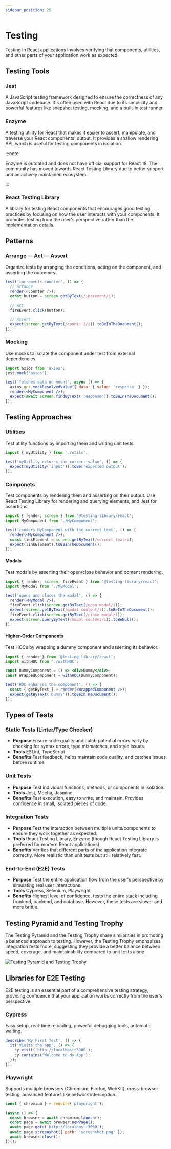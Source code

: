 ```yaml
---
sidebar_position: 25
---
```


# Testing

Testing in React applications involves verifying that components, utilities, and
other parts of your application work as expected.

## Testing Tools

### Jest

A JavaScript testing framework designed to ensure the correctness of any
JavaScript codebase. It's often used with React due to its simplicity and
powerful features like snapshot testing, mocking, and a built-in test runner.

### Enzyme

A testing utility for React that makes it easier to assert, manipulate, and
traverse your React components' output. It provides a shallow rendering API,
which is useful for testing components in isolation.

:::note

Enzyme is outdated and does not have official support for React 18. The
community has moved towards React Testing Library due to better support and an
actively maintained ecosystem.

:::

### React Testing Library

A library for testing React components that encourages good testing practices by
focusing on how the user interacts with your components. It promotes testing
from the user's perspective rather than the implementation details.

## Patterns

### Arrange — Act — Assert

Organize tests by arranging the conditions, acting on the component, and
asserting the outcomes.

```javascript
test('increments counter', () => {
  // Arrange
  render(<Counter />);
  const button = screen.getByText(/increment/i);

  // Act
  fireEvent.click(button);

  // Assert
  expect(screen.getByText(/count: 1/i)).toBeInTheDocument();
});
```

### Mocking

Use mocks to isolate the component under test from external dependencies.

```jsx
import axios from 'axios';
jest.mock('axios');

test('fetches data on mount', async () => {
  axios.get.mockResolvedValue({ data: { value: 'response' } });
  render(<MyComponent />);
  expect(await screen.findByText('response')).toBeInTheDocument();
});
```

## Testing Approaches

### Utilities

Test utility functions by importing them and writing unit tests.

```javascript
import { myUtility } from './utils';

test('myUtility returns the correct value', () => {
  expect(myUtility('input')).toBe('expected output');
});
```

### Componets

Test components by rendering them and asserting on their output. Use React
Testing Library for rendering and querying elements, and Jest for assertions.

```jsx
import { render, screen } from '@testing-library/react';
import MyComponent from './MyComponent';

test('renders MyComponent with the correct text', () => {
  render(<MyComponent />);
  const linkElement = screen.getByText(/correct text/i);
  expect(linkElement).toBeInTheDocument();
});
```

#### Modals

Test modals by asserting their open/close behavior and content rendering.

```jsx
import { render, screen, fireEvent } from '@testing-library/react';
import MyModal from './MyModal';

test('opens and closes the modal', () => {
  render(<MyModal />);
  fireEvent.click(screen.getByText(/open modal/i));
  expect(screen.getByText(/modal content/i)).toBeInTheDocument();
  fireEvent.click(screen.getByText(/close modal/i));
  expect(screen.queryByText(/modal content/i)).toBeNull();
});
```

#### Higher-Order Components

Test HOCs by wrapping a dummy component and asserting its behavior.

```jsx
import { render } from '@testing-library/react';
import withHOC from './withHOC';

const DummyComponent = () => <div>Dummy</div>;
const WrappedComponent = withHOC(DummyComponent);

test('HOC enhances the component', () => {
  const { getByText } = render(<WrappedComponent />);
  expect(getByText('Dummy')).toBeInTheDocument();
});
```

## Types of Tests

### Static Tests (Linter/Type Checker)

- **Purpose** Ensure code quality and catch potential errors early by checking
  for syntax errors, type mismatches, and style issues.
- **Tools** ESLint, TypeScript
- **Benefits** Fast feedback, helps maintain code quality, and catches issues
  before runtime.

### Unit Tests

- **Purpose** Test individual functions, methods, or components in isolation.
- **Tools** Jest, Mocha, Jasmine
- **Benefits** Fast execution, easy to write, and maintain. Provides confidence
  in small, isolated pieces of code.

### Integration Tests

- **Purpose** Test the interaction between multiple units/components to ensure
  they work together as expected.
- **Tools** React Testing Library, Enzyme (though React Testing Library is
  preferred for modern React applications)
- **Benefits** Verifies that different parts of the application integrate
  correctly. More realistic than unit tests but still relatively fast.

### End-to-End (E2E) Tests

- **Purpose** Test the entire application flow from the user's perspective by
  simulating real user interactions.
- **Tools** Cypress, Selenium, Playwright
- **Benefits** Highest level of confidence, tests the entire stack including
  frontend, backend, and database. However, these tests are slower and more
  brittle.

## Testing Pyramid and Testing Trophy

The Testing Pyramid and the Testing Trophy share similarities in promoting a
balanced approach to testing. However, the Testing Trophy emphasizes integration
tests more, suggesting they provide a better balance between speed, coverage,
and maintainability compared to unit tests alone.

![Testing Pyramid and Testing Trophy](/static/img/test-shapes.png)

## Libraries for E2E Testing

E2E testing is an essential part of a comprehensive testing strategy, providing
confidence that your application works correctly from the user's perspective.

### Cypress

Easy setup, real-time reloading, powerful debugging tools, automatic waiting.

```javascript
describe('My First Test', () => {
  it('Visits the app', () => {
    cy.visit('http://localhost:3000');
    cy.contains('Welcome to My App');
  });
});
```

### Playwright

Supports multiple browsers (Chromium, Firefox, WebKit), cross-browser testing,
advanced features like network interception.

```javascript
const { chromium } = require('playwright');

(async () => {
  const browser = await chromium.launch();
  const page = await browser.newPage();
  await page.goto('http://localhost:3000');
  await page.screenshot({ path: 'screenshot.png' });
  await browser.close();
})();
```
